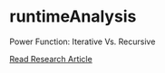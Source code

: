 # runtimeAnalysis
 Power Function: Iterative Vs. Recursive

[Read Research Article](https://github.com/MathewLister/runtimeAnalysis/blob/master/RuntimeAnalysis-IterativeVsRecursivePowerFunction.pdf)
